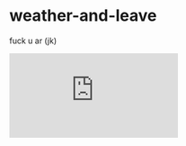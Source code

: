 # weather-and-leave
fuck u ar (jk)

![](http://www.neogaf.com/forum/showthread.php?t=1014079&page=3)
